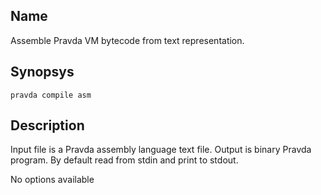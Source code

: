 ## Name
Assemble Pravda VM bytecode from text representation.

## Synopsys
```
pravda compile asm
```

## Description
Input file is a Pravda assembly language text file. Output is binary Pravda
program. By default read from stdin and print to stdout.

No options available
